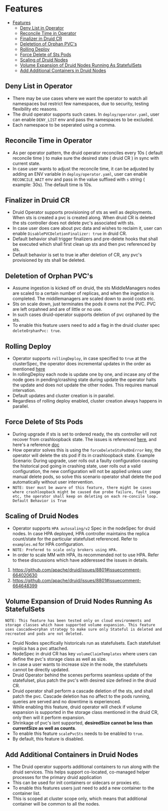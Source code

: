 # Features

- [Features](#features)
  - [Deny List in Operator](#deny-list-in-operator)
  - [Reconcile Time in Operator](#reconcile-time-in-operator)
  - [Finalizer in Druid CR](#finalizer-in-druid-cr)
  - [Deletetion of Orphan PVC's](#deletetion-of-orphan-pvcs)
  - [Rolling Deploy](#rolling-deploy)
  - [Force Delete of Sts Pods](#force-delete-of-sts-pods)
  - [Scaling of Druid Nodes](#scaling-of-druid-nodes)
  - [Volume Expansion of Druid Nodes Running As StatefulSets](#volume-expansion-of-druid-nodes-running-as-statefulsets)
  - [Add Additional Containers in Druid Nodes](#add-additional-containers-in-druid-nodes)

## Deny List in Operator

- There may be use cases where we want the operator to watch all namespaces but restrict few namespaces, due to security, testing flexibility etc reasons.
- The druid operator supports such cases. In ```deploy/operator.yaml```, user can enable ```DENY_LIST``` env and pass the namespaces to be excluded.
- Each namespace to be seperated using a comma.

## Reconcile Time in Operator

- As per operator pattern, the druid operator reconciles every 10s ( default reconcile time ) to make sure the desired state ( druid CR ) in sync with current state.
- In case user wants to adjust the reconcile time, it can be adjusted by adding an ENV variable in ```deploy/operator.yaml```, user can enable ```RECONCILE_WAIT``` env and pass in the value suffixed with ```s``` string ( example: 30s). The default time is 10s.

## Finalizer in Druid CR

- Druid Operator supports provisioning of sts as well as deployments. When sts is created a pvc is created along. When druid CR is deleted the sts controller does not delete pvc's associated with sts.
- In case user does care about pvc data and wishes  to reclaim it, user can enable ```DisablePVCDeletionFinalizer: true``` in druid CR.
- Default behavior shall trigger finalizers and pre-delete hooks that shall be executed which shall first clean up sts and then pvc referenced by sts.
- Default behavior is set to true ie after deletion of CR, any pvc's provisioned by sts shall be deleted.

## Deletetion of Orphan PVC's

- Assume ingestion is kicked off on druid, the sts MiddleManagers nodes are scaled to a certain number of replicas, and when the ingestion is completed. The middlemanagers are scaled down to avoid costs etc.
- Sts on scale down, just terminates the pods it owns not the PVC. PVC are left orpahned and are of little or no use.
- In such cases druid-operator supports deletion of pvc orphaned by the sts.
- To enable this feature users need to add a flag in the druid cluster spec ```deleteOrphanPvc: true```.

## Rolling Deploy

- Operator supports ```rollingDeploy```, in case specified to ```true``` at the clusterSpec, the operator does incremental updates in the order as mentioned [here](http://druid.io/docs/latest/operations/rolling-updates.html)
- In rollingDeploy each node is update one by one, and incase any of the node goes in pending/crashing state during update the operator halts the update and does not update the other nodes. This requires manual intervation.
- Default updates and cluster creation is in parallel.
- Regardless of rolling deploy enabled, cluster creation always happens in parallel.

## Force Delete of Sts Pods

- During upgrade if sts is set to ordered ready, the sts controller will not recover from crashloopback state. The issues is referenced [here](https://github.com/kubernetes/kubernetes/issues/67250), and here's a reference [doc](https://kubernetes.io/docs/concepts/workloads/controllers/statefulset/#forced-rollback)
- How operator solves this is using the ```forceDeleteStsPodOnError``` key, the operator will delete the sts pod if its in crashloopback state. Example Scenario: During upgrade, user rolls out a faulty configuration causing the historical pod going in crashing state, user rolls out a valid configuration, the new configuration will not be applied unless user manual delete pods, so solve this scenario operator shall delete the pod automatically without user intervention.
- ```NOTE: User must be aware of this feature, there might be cases where crashloopback might be caused due probe failure, fault image etc, the operator shall keep on deleting on each re-concile loop. Default Behavior is True ```

## Scaling of Druid Nodes

- Operator supports ```HPA autosaling/v2``` Spec in the nodeSpec for druid nodes. In case HPA deployed, HPA controller maintains the replica count/state for the particular statefulset referenced.  Refer to ```examples.md``` for HPA configuration. 
- ```NOTE: Prefered to scale only brokers using HPA.```
- In order to scale MM with HPA, its recommended not to use HPA. Refer to these discussions which have adderessed the issues in details.

1. <https://github.com/apache/druid/issues/8801#issuecomment-664020630>
2. <https://github.com/apache/druid/issues/8801#issuecomment-664648399>

## Volume Expansion of Druid Nodes Running As StatefulSets

```NOTE: This feature has been tested only on cloud environments and storage classes which have supported volume expansion. This feature uses cascade=orphan strategy to make sure only Stateful is deleted and recreated and pods are not deleted.```

- Druid Nodes specifically historicals run as statefulsets. Each statefulset replica has a pvc attached.
- NodeSpec in druid CR has key ```volumeClaimTemplates``` where users can define the pvc's storage class as well as size.
- In case a user wants to increase size in the node, the statefulsets cannot be directly updated.
- Druid Operator behind the scenes performs seamless update of the statefulset, plus patch the pvc's with desired size defined in the druid CR.
- Druid operator shall perform a cascade deletion of the sts, and shall patch the pvc. Cascade deletion has no affect to the pods running, queries are served and no downtime is experienced.
- While enabling this feature, druid operator will check if volume expansion is supported in the storage class mentioned in the druid CR, only then will it perform expansion.
- Shrinkage of pvc's isnt supported, **desiredSize cannot be less than currentSize as well as counts**.
- To enable this feature ```scalePvcSts``` needs to be enabled to ```true```.
- By default, this feature is disabled.

## Add Additional Containers in Druid Nodes

- The Druid operator supports additional containers to run along with the druid services. This helps support co-located, co-managed helper processes for the primary druid application
- This can be used for init containers or sidecars or proxies etc.
- To enable this features users just need to add a new container to the container list.
- This is scoped at cluster scope only, which means that additional container will be common to all the nodes.
